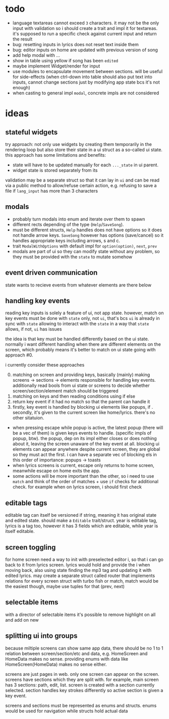 <!--
has a magic space in-between
 s
 s - bad normal whitespace
 s
 dir
-->

<!--
SelectableWidget (for highlighting border)
WidgetWithEditableContent (for highlighting text/elements inside)
TagWidget = SelectableWidget + WidgetWithEditableContent

use cases

table (list of mp3 files) only needs SelectableWidget bcs there's no tag to edit
inputs need TagWidget to highlight borders when selected and to highlight text when tag changed
lyrics button needs TagWidget and it will highlight "edit" when lyrics tag is changed
-->

# todo

- language textareas cannot exceed `3` characters. it may not be the only input with validation so i should create a trait and impl it for textareas. it's supposed to run a specific check against current input and return the result
- bug: resetting inputs in lyrics does not reset text inside them
- bug: editor inputs on home are updated with previous version of song
- add help modal with ...
- show in table using yellow if song has been `edited`
- maybe implement Widget/render for input
- use modules to encapsulate movement between sections. will be useful for side-effects (when ctrl-down into table should also put text into inputs, cannot change sections just by modifying app state bcs it's not enough)
- when casting to general impl `modal`, concrete impls are not considered

<!-- -->

# ideas

## stateful widgets

try approach: not only use widgets by creating them temporarily in the rendering loop but also store their state in a ui struct as a so-called ui state. this approach has some limitations and benefits:

- state will have to be updated manually for each `..._state` in ui parent.
- widget state is stored separately from its

validation may be a separate struct so that it can lay in `ui` and can be read via a public method to allow/refuse certain action, e.g. refusing to save a file if `lang_input` has more than 3 characters

## modals

- probably turn modals into enum and iterate over them to spawn
- different rects depending of the type (`Help`/`SaveSong`).
- must be different structs, `Help` handles does not have options so it does not handle arrow keys. `SaveSong` however has options (save/cancel) so it handles appropriate keys including arrows, s and c.
- trait `ModalWithOptions` with default impl for `option(option)`, `next`, `prev`
- modals are part of ui so they can modify state without any problem, so they must be provided with the `state` to mutate somehow

## event driven communication

state wants to recieve events from whatever elements are there below

## handling key events

reading key inputs is solely a feature of ui, not app state. however, match on key events must be done with `state` only, not `ui`, that's bcs `ui` is already in sync with `state` allowing to interact with the `state` in a way that `state` allows, if not, `ui` has issues

the idea is that key must be handled differently based on the ui state. normally i want different handling when there are different elements on the screen, which probably means it's better to match on ui state going with approach #0.

i currently consider these approaches

0. matching on screen and providing keys, basically (mainly) making screens -> sections -> elements responsible for handling key events. additionally read bools from ui state or screens to decide whether screen/section/element match should be triggered
1. matching on keys and then reading conditions using if else
2. return key event if it had no match so that the parent can handle it
3. firstly, key event is handled by blocking ui elements like popups, if . secondly, it's given to the current screen like home/lyrics. there's no other sitatuion.

- when pressing escape while popup is active, the latest popup (there will be a vec of them) is given keys events to handle. (specific impls of popup, btw). the popup, dep on its impl either closes or does nothing about it, leaving the screen unaware of the key event at all. blocking ui elements can appear anywhere despite current screen, they are global so they must act the first. i can have a separate vec of blocking els in this order of importance: popups -> toasts
- when lyrics screens is current, escape only returns to home screen, meanwhile escape on home exits the app.
- some actions will be more important than the other, so i need to use `match` and think of the order of matches + use `if` checks for additional check. for example when on lyrics screen, i should first check

## editable tags

editable tag can itself be versioned if string, meaning it has original state and edited state. should make a `Editable` trait/struct. year is editable tag, lyrics is a tag too, however it has 3 fields which are editable, while year is itself editable.

## screen toggling

for home screen need a way to init with preselected editor i, so that i can go back to it from lyrics screen. lyrics would hold and provide the i when moving back, also using state finding the mp3 tag and updating it with edited lyrics. may create a separate struct called router that implements relations for every screen struct with turbo fish or match, match would be the easiest though, maybe use tuples for that (prev, next)

## selectable items

with a director of selectable items it's possible to remove highlight on all and add on new

## splitting ui into groups

because miltiple screens can show same app data, there should be no 1 to 1 relation between screen/section/etc and data, e.g. HomeScreen and HomeData makes no sense. providing enums with data like HomeScreen(HomeData) makes no sense either.

screens are just pages in web. only one screen can appear on the screen. screens have sections which they are split with. for example, main screen has 3 sections: path, edit, list. screen is created with a section currently selected. section handles key strokes differently so active section is given a key event.

screens and sections must be represented as enums and structs. enums would be used for navigation while structs hold actual data
